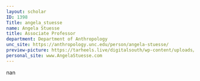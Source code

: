 ```yaml
---
layout: scholar
ID: 1398
Title: angela_stuesse
name: Angela Stuesse
title: Associate Professor
department: Department of Anthropology
unc_site: https://anthropology.unc.edu/person/angela-stuesse/
preview-picture: https://tarheels.live/digitalsouth/wp-content/uploads/sites/2464/2021/11/angela_steusse.png
personal_site: www.AngelaStuesse.com
---
```

nan